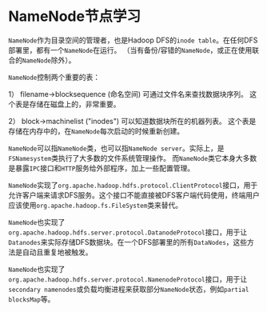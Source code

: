# NameNode节点学习

`NameNode`作为目录空间的管理者，也是Hadoop DFS的`inode table`。在任何DFS部署里，都有一个`NameNode`在运行。
（当有备份/容错的`NameNode`，或正在使用联合的`NameNode`除外）。

`NameNode`控制两个重要的表：

1） filename->blocksequence (命名空间)
    可通过文件名来查找数据块序列。
    这个表是存储在磁盘上的，非常重要。

2） block->machinelist ("inodes")
    可以知道数据块所在的机器列表。
    这个表是存储在内存中的，在`NameNode`每次启动的时候重新创建。


`NameNode`可以指`NameNode`类，也可以指`NameNode server`。实际上，是`FSNamesystem`类执行了大多数的文件系统管理操作。
而`NameNode`类它本身大多数是暴露`IPC`接口和`HTTP`服务给外部程序，加上一些配置管理。

`NameNode`实现了`org.apache.hadoop.hdfs.protocol.ClientProtocol`接口，用于允许客户端来请求DFS服务。这个接口不能直接被DFS客户端代码使用，终端用户应该使用`org.apache.hadoop.fs.FileSystem`类来替代。

`NameNode`也实现了`org.apache.hadoop.hdfs.server.protocol.DatanodeProtocol`接口，用于让`Datanodes`来实际存储DFS数据块。在一个DFS部署里的所有`DataNodes`，这些方法是自动且重复地被触发。

`NameNode`也实现了`org.apache.hadoop.hdfs.server.protocol.NamenodeProtocol`接口，用于让`secondary namenodes`或负载均衡进程来获取部分`NameNode`状态，例如`partial blocksMap`等。
